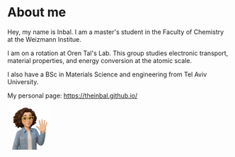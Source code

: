 
# About me
Hey, my name is Inbal. I am a master's student in the Faculty of Chemistry at the Weizmann Institue.

I am on a rotation at Oren Tal's Lab. This group studies electronic transport, material properties, and energy conversion at the atomic scale.

I also have a BSc in Materials Science and engineering from Tel Aviv University.


My personal page: https://theinbal.github.io/




<img src="./InbalAvatar.png" width="100" height="100" />


